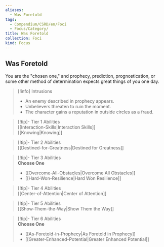 ```yaml
---
aliases:
  - Was Foretold
tags:
  - Compendium/CSRD/en/Foci
  - Focus/Category/
title: Was Foretold
collection: Foci
kind: Focus
---
```

## Was Foretold  
You are the "chosen one," and prophecy, prediction, prognostication, or some other method of determination expects great things of you one day.  

>[!info] Intrusions  
>- An enemy described in prophecy appears.  
>- Unbelievers threaten to ruin the moment.  
>- The character gains a reputation in outside circles as a fraud.  


>[!tip]- Tier 1 Abilities  
> [[Interaction-Skills|Interaction Skills]]  
> [[Knowing|Knowing]]  


>[!tip]- Tier 2 Abilities  
> [[Destined-for-Greatness|Destined for Greatness]]  


>[!tip]- Tier 3 Abilities  
> **Choose One**  
>- [[Overcome-All-Obstacles|Overcome All Obstacles]]  
>- [[Hard-Won-Resilience|Hard Won Resilience]]  


>[!tip]- Tier 4 Abilities  
> [[Center-of-Attention|Center of Attention]]  


>[!tip]- Tier 5 Abilities  
> [[Show-Them-the-Way|Show Them the Way]]  


>[!tip]- Tier 6 Abilities  
> **Choose One**  
>- [[As-Foretold-in-Prophecy|As Foretold in Prophecy]]  
>- [[Greater-Enhanced-Potential|Greater Enhanced Potential]]